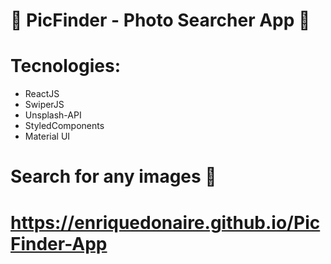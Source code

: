 #  🔎 PicFinder - Photo Searcher App 📸

# Tecnologies: 

- ReactJS <br/>
- SwiperJS <br/>
- Unsplash-API <br/>
- StyledComponents <br/>
- Material UI <br/>

#  Search for any images 🔎

# https://enriquedonaire.github.io/PicFinder-App 

